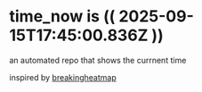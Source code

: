 # time_now is (( 2025-09-15T17:45:00.836Z ))

an automated repo that shows the currnent time

inspired by [breakingheatmap](https://github.com/breakingheatmap/breakingheatmap)